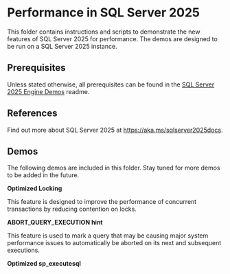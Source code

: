 # Performance in SQL Server 2025

This folder contains instructions and scripts to demonstrate the new features of SQL Server 2025 for performance. The demos are designed to be run on a SQL Server 2025 instance.

## Prerequisites

Unless stated otherwise, all prerequisites can be found in the [SQL Server 2025 Engine Demos](../readme.md) readme.

## References

Find out more about SQL Server 2025 at https://aka.ms/sqlserver2025docs.

## Demos

The following demos are included in this folder. Stay tuned for more demos to be added in the future. 

**Optimized Locking**

This feature is designed to improve the performance of concurrent transactions by reducing contention on locks.

**ABORT_QUERY_EXECUTION hint**

This feature is used to mark a query that may be causing major system performance issues to automatically be aborted on its next and subsequent executions.

**Optimized sp_executesql**
